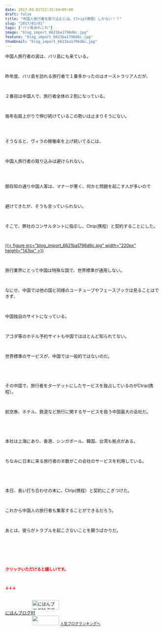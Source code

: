 ```yaml
---
date: 2017-03-01T22:25:54+09:00
draft: false
title: "中国人旅行者を取り込むには、Ctrip(携程）しかない！？"
slug: "2017/03/01"
tags: ["バリ島あれこれ"]
image: "blog_import_6621ba1796d6c.jpg"
feature: "blog_import_6621ba1796d6c.jpg"
thumbnail: "blog_import_6621ba1796d6c.jpg"
---
```

<p>中国人旅行者の波は、バリ島にも来ている。</p><p> </p><p>昨年度、バリ島を訪れる旅行者で１番多かったのはオーストラリア人だが、</p><p> </p><p>２番目は中国人で、旅行者全体の２割になっている。</p><p> </p><p>毎年右肩上がりで伸び続けているこの勢いは止まりそうにない。</p><p> </p><p><br/>そうなると、ヴィラの稼働率を上げ続いてるには、</p><p> </p><p>中国人旅行者の取り込みは避けられない。</p><p> </p><p><br/>御存知の通り中国人客は、マナーが悪く、何かと問題を起こす人が多いので</p><p> </p><p>避けてきたが、そうも言っていられない。</p><p> </p><p>そこで、弊社のコンサルタントに指示し、Ctrip(携程）と契約することにした。</p><p> </p><p><a href="blog_import_6621ba1796d6c.jpg">{{< figure src="blog_import_6621ba1796d6c.jpg" width="220px" height="147px" >}}</a></p><p> </p><p>旅行業界にとって中国は特殊な国で、世界標準が通用しない。</p><p> </p><p>なにせ、中国では他の国と同様のユーチューブやフェースブックは見ることはできず、</p><p> </p><p>中国独自のサイトになっている。</p><p> </p><p>アゴダ等のホテル予約サイトも中国ではほとんど知られてない。</p><p> </p><p>世界標準のサービスが、中国では一般的ではないのだ。</p><p> </p><p> </p><p>その中国で、旅行者をターゲットにしたサービスを独占しているのがCtrip(携程）。</p><p> </p><p>航空券、ホテル、鉄道など旅行に関するサービスを扱う中国最大の会社だ。</p><p> </p><p> </p><p>本社は上海にあり、香港、シンガポール、韓国、台湾も拠点がある。</p><p> </p><p>ちなみに日本に来る旅行者の半数がこの会社のサービスを利用している。</p><p> </p><p> </p><p>本日、長い打ち合わせの末に、Ctrip(携程）と契約にこぎつけた。</p><p> </p><p>これから中国人の旅行者も集客することができるだろう。</p><p> </p><p>あとは、彼らがトラブルを起こさないことを願うばかりだ。</p><p> </p><p> </p><p> </p><p><font color="#ff0000" size="2"><strong>クリックいただけると嬉しいです。</strong></font></p><p></p><p> </p><p><font color="#ff0000" size="2"><strong>↓↓↓</strong></font></p><p><br/><a href="ranking.html?p_cid=01260127" target="_blank"><img alt="にほんブログ村 海外生活ブログ バリ島情報へ" border="0" height="31" src="data:image/svg+xml;charset=utf-8,%3Csvg%20xmlns%3D%22http%3A%2F%2Fwww.w3.org%2F2000%2Fsvg%22%20title%3D%22Placeholder%20for%20Images%22%20role%3D%22presentation%22%20viewBox%3D%220%200%2088%2031%22%20%2F%3E" width="88" data-src="https://img-proxy.blog-video.jp/images?url=http%3A%2F%2Foverseas.blogmura.com%2Fbali%2Fimg%2Fbali88_31.gif" style="aspect-ratio: auto 88 / 31;"/><noscript><img alt="にほんブログ村 海外生活ブログ バリ島情報へ" border="0" height="31" src="https://img-proxy.blog-video.jp/images?url=http%3A%2F%2Foverseas.blogmura.com%2Fbali%2Fimg%2Fbali88_31.gif" width="88"></noscript></a><br/><a href="ranking.html?p_cid=01260127" target="_blank">にほんブログ村</a><br/><a href="link.php?1804582" title="人気ブログランキングへ"><img border="0" height="31" src="data:image/svg+xml;charset=utf-8,%3Csvg%20xmlns%3D%22http%3A%2F%2Fwww.w3.org%2F2000%2Fsvg%22%20title%3D%22Placeholder%20for%20Images%22%20role%3D%22presentation%22%20viewBox%3D%220%200%2088%2031%22%20%2F%3E" width="88" data-src="https://blog.with2.net/img/banner/banner_22.gif" style="aspect-ratio: auto 88 / 31;"/><noscript><img border="0" height="31" src="https://blog.with2.net/img/banner/banner_22.gif" width="88"></noscript></a> <a href="link.php?1804582" style="font-size: 12px;">人気ブログランキングへ</a></p>

